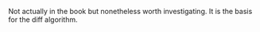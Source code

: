 Not actually in the book but nonetheless worth
investigating. It is the basis for the diff algorithm.
